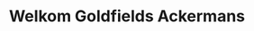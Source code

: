 ---
title: "Welkom Goldfields Ackermans"
url: /welkom/welkom-goldfields-ackermans/
shop: clothes
---